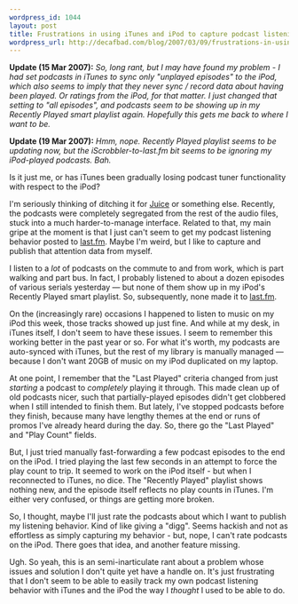 ```yaml
--- 
wordpress_id: 1044
layout: post
title: Frustrations in using iTunes and iPod to capture podcast listening behavior
wordpress_url: http://decafbad.com/blog/2007/03/09/frustrations-in-using-itunes-and-ipod-to-capture-podcast-listening-behavior
---
```

**Update (15 Mar 2007):** <i>So, long rant, but I may have found my problem - I had set podcasts in iTunes to sync only "unplayed episodes" to the iPod, which also seems to imply that they never sync / record data about having been played.  Or ratings from the iPod, for that matter.  I just changed that setting to "all episodes", and podcasts seem to be showing up in my Recently Played smart playlist again.  Hopefully this gets me back to where I want to be.</i>

**Update (19 Mar 2007):** <i>Hmm, nope.  Recently Played playlist seems to be updating now, but the iScrobbler-to-last.fm bit seems to be ignoring my iPod-played podcasts.  Bah.</i>

Is it just me, or has iTunes been gradually losing podcast tuner functionality with respect to the iPod?  

I'm seriously thinking of ditching it for [Juice](http://juicereceiver.sourceforge.net/index.php) or something else.  Recently, the podcasts were completely segregated from the rest of the audio files, stuck into a much harder-to-manage interface.  Related to that, my main gripe at the moment is that I just can't seem to get my podcast listening behavior posted to [last.fm](http://www.last.fm/user/deusx/).  Maybe I'm weird, but I like to capture and publish that attention data from myself.  

I listen to a *lot* of podcasts on the commute to and from work, which is part walking and part bus.  In fact, I probably listened to about a dozen episodes of various serials yesterday — but none of them show up in my iPod's Recently Played smart playlist.  So, subsequently, none made it to [last.fm](http://www.last.fm/user/deusx/).  

On the (increasingly rare) occasions I happened to listen to music on my iPod this week, those tracks showed up just fine.  And while at my desk, in iTunes itself, I don't seem to have these issues.  I seem to remember this working better in the past year or so.  For what it's worth, my podcasts are auto-synced with iTunes, but the rest of my library is manually managed — because I don't want 20GB of music on my iPod duplicated on my laptop.

At one point, I remember that the "Last Played" criteria changed from just *starting* a podcast to *completely* playing it through.  This made clean up of old podcasts nicer, such that partially-played episodes didn't get clobbered when I still intended to finish them.  But lately, I've stopped podcasts before they finish, because many have lengthy themes at the end or runs of promos I've already heard during the day.  So, there go the "Last Played" and "Play Count" fields.

But, I just tried manually fast-forwarding a few podcast episodes to the end on the iPod.  I tried playing the last few seconds in an attempt to force the play count to trip.  It seemed to work on the iPod itself - but when I reconnected to iTunes, no dice.  The "Recently Played" playlist shows nothing new, and the episode itself reflects no play counts in iTunes.  I'm either very confused, or things are getting more broken.

So, I thought, maybe I'll just rate the podcasts about which I want to publish my listening behavior.  Kind of like giving a "digg".  Seems hackish and not as effortless as simply capturing my behavior - but, nope, I can't rate podcasts on the iPod.  There goes that idea, and another feature missing.

Ugh.  So yeah, this is an semi-inarticulate rant about a problem whose issues and solution I don't quite yet have a handle on.  It's just frustrating that I don't seem to be able to easily track my own podcast listening behavior with iTunes and the iPod the way I *thought* I used to be able to do.
